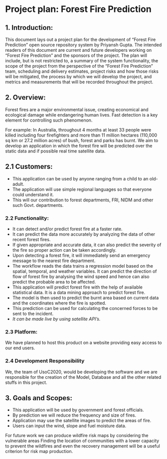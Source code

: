 # Project plan: Forest Fire Prediction

## 1. Introduction:

This document lays out a project plan for the development of “Forest Fire Prediction” open source repository system by Priyansh Gupta. The intended readers of this document are current and future developers working on “Forest Fire Prediction” and the sponsors of the project. The plan will include, but is not restricted to, a summary of the system functionality, the scope of the project from the perspective of the “Forest Fire Prediction” team, scheduling and delivery estimates, project risks and how those risks will be mitigated, the process by which we will develop the project, and metrics and measurements that will be recorded throughout the project.

## 2. Overview:

Forest fires are a major environmental issue, creating economical and ecological damage while endangering human lives. Fast detection is a key element for controlling such phenomenon.

For example: In Australia, throughout 4 months at least 33 people were killed including four firefighters and more than 11 million hectares (110,000 sq km or 27.2 million acres) of bush, forest and parks has burnt. We aim to develop an application in which the forest fire will be predicted over the static data and if possible real time satellite data.

##    2.1 Customers:

   * This application can be used by anyone ranging from a child to an old-adult.
   * The application will use simple regional languages so that everyone could understand it.
   * This will our contribution to forest departments, FRI, NIDM and other such Govt. departments.

###    2.2 Functionality:

   * It can detect and/or predict forest fire at a faster rate.
   * It can predict the data more accurately by analyzing the data of other recent forest fires.
   * If given appropriate and accurate data, it can also predict the severity of the fire so proper action can be taken accordingly.
   * Upon detecting a forest fire, it will immediately send an emergency message to the nearest fire department.
   * The workflow reads the data trains a regression model based on the spatial, temporal, and weather variables. It can predict the direction of flow of forest fire by analysing the wind speed and hence can also predict the probable area to be affected.
   * This application will predict forest fire with the help of available statistical data. It is a data mining approach to predict forest fire.
   * The model is then used to predict the burnt area based on current data and the coordinates where the fire is spotted.
   * This prediction can be used for calculating the concerned forces to be sent to the incident.
   * *It can be made live by using satellite API’s.*
   
###    2.3 Platform:

We have planned to host this product on a website providing easy access to our end users.

###   2.4 Development Responsibility

We, the team of UsoC2020, would be developing the software and we are responsible for the creation of the Model, Database and all the other related stuffs in this project.

## 3. Goals and Scopes:

  * This application will be used by government and forest officials.
  * By prediction we will reduce the frequency and size of fires.
  * Application may use the satellite images to predict the areas of fire.
  * Users can input the wind, slope and fuel moisture data.

For future work we can produce wildfire risk maps by considering the vulnerable areas Finding the location of communities with a lower capacity to prevent the wildfires and even the recovery management will be a useful criterion for risk map production. 

